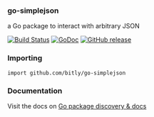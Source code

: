 ### go-simplejson

a Go package to interact with arbitrary JSON

[![Build Status](https://github.com/bitly/go-simplejson/actions/workflows/ci.yaml/badge.svg)](https://github.com/bitly/go-simplejson/actions)
[![GoDoc](https://pkg.go.dev/badge/github.com/bitly/go-simplejson)](https://pkg.go.dev/github.com/bitly/go-simplejson)
[![GitHub release](https://img.shields.io/github/release/bitly/go-simplejson.svg)](https://github.com/bitly/go-simplejson/releases/latest)


### Importing

    import github.com/bitly/go-simplejson

### Documentation

Visit the docs on [Go package discovery & docs](https://pkg.go.dev/github.com/bitly/go-simplejson)
